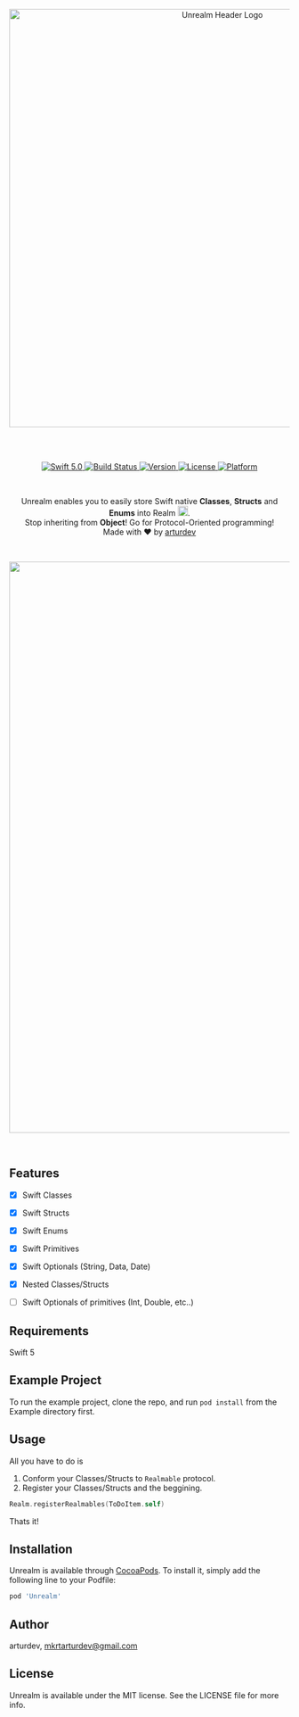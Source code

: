 <p align="center">
   <img width="750" src="https://raw.githubusercontent.com/arturdev/Unrealm/assets/unrealm.png" alt="Unrealm Header Logo">
</p>
                                                                                                                               <br><br>

<p align="center">
  <a href="https://developer.apple.com/swift/">
      <img src="https://img.shields.io/badge/Swift-5.0-orange.svg?style=flat" alt="Swift 5.0">
  </a>
  <a href="https://travis-ci.com/arturdev/Unrealm">
      <img src="https://travis-ci.com/arturdev/Unrealm.svg?branch=master" alt="Build Status">
  </a>
  <a href="https://cocoapods.org/pods/Unrealm">
      <img src="https://img.shields.io/cocoapods/v/Unrealm.svg?style=flat" alt="Version">
  </a>
  <a href="https://cocoapods.org/pods/Unrealm">
      <img src="https://img.shields.io/cocoapods/l/Unrealm.svg?style=flat" alt="License">
  </a>
  <a href="https://cocoapods.org/pods/Unrealm">
      <img src="https://img.shields.io/cocoapods/p/Unrealm.svg?style=flat" alt="Platform">
  </a>

</p>
  
<br/>

<p align="center">
  Unrealm enables you to easily store Swift native <b>Classes</b>, <b>Structs</b> and <b>Enums</b> into Realm <img width="18" src = "https://raw.githubusercontent.com/arturdev/Unrealm/assets/realmLogoSmall.png">.<br/>Stop inheriting from <b>Object</b>! Go for Protocol-Oriented programming!<br>
Made with ❤️ by <a href="https://github.com/arturdev">arturdev</a>
</p>
<br>

<p align="center">
<img width="1024" src="https://raw.githubusercontent.com/arturdev/Unrealm/assets/preview.png">
</p>
<br>

## Features

- [x] Swift Classes
- [x] Swift Structs
- [x] Swift Enums
- [x] Swift Primitives
- [x] Swift Optionals (String, Data, Date)
- [x] Nested Classes/Structs
- [ ] Swift Optionals of primitives (Int, Double, etc..)


## Requirements
Swift 5

## Example Project
To run the example project, clone the repo, and run `pod install` from the Example directory first.

## Usage
All you have to do is 
1. Conform your Classes/Structs to `Realmable` protocol.
2. Register your Classes/Structs and the beggining.
```Swift
Realm.registerRealmables(ToDoItem.self)
```
Thats it!
## Installation

Unrealm is available through [CocoaPods](https://cocoapods.org). To install
it, simply add the following line to your Podfile:

```ruby
pod 'Unrealm'
```

## Author

arturdev, mkrtarturdev@gmail.com

## License

Unrealm is available under the MIT license. See the LICENSE file for more info.
